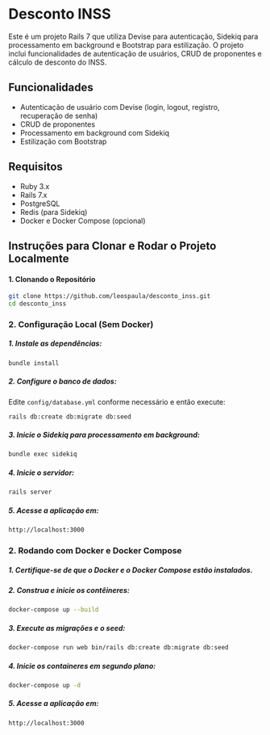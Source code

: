 # Desconto INSS

Este é um projeto Rails 7 que utiliza Devise para autenticação, Sidekiq para processamento em background e Bootstrap para estilização. O projeto inclui funcionalidades de autenticação de usuários, CRUD de proponentes e cálculo de desconto do INSS.

## Funcionalidades

- Autenticação de usuário com Devise (login, logout, registro, recuperação de senha)
- CRUD de proponentes
- Processamento em background com Sidekiq
- Estilização com Bootstrap

## Requisitos

- Ruby 3.x
- Rails 7.x
- PostgreSQL
- Redis (para Sidekiq)
- Docker e Docker Compose (opcional)

## Instruções para Clonar e Rodar o Projeto Localmente

#### 1. Clonando o Repositório

```bash
git clone https://github.com/leospaula/desconto_inss.git
cd desconto_inss
```

### 2. Configuração Local (Sem Docker)

##### 1. Instale as dependências:

```bash
bundle install
```

##### 2. Configure o banco de dados:
Edite `config/database.yml` conforme necessário e então execute:

```bash
rails db:create db:migrate db:seed
```

##### 3. Inicie o Sidekiq para processamento em background:

```bash
bundle exec sidekiq
```

##### 4. Inicie o servidor:

```bash
rails server
```

##### 5. Acesse a aplicação em:

```bash
http://localhost:3000
```

### 2. Rodando com Docker e Docker Compose

##### 1. Certifique-se de que o Docker e o Docker Compose estão instalados.

##### 2. Construa e inicie os contêineres:

```bash
docker-compose up --build
```

##### 3. Execute as migrações e o seed:

```bash
docker-compose run web bin/rails db:create db:migrate db:seed
```

##### 4. Inicie os containeres em segundo plano:

```bash
docker-compose up -d
```

##### 5. Acesse a aplicação em:

```bash
http://localhost:3000
```